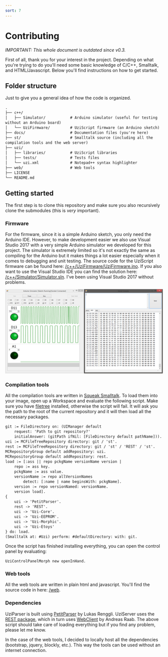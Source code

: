 ```yaml
---
sort: 7
---
```

# Contributing

*IMPORTANT: This whole document is outdated since v0.3.*

First of all, thank you for your interest in the project. Depending on what you're trying to do you'll need some basic knowledge of C/C++, Smalltalk, and HTML/Javascript. Below you'll find instructions on how to get started.

## Folder structure

Just to give you a general idea of how the code is organized.

    .
    ├── c++/
    │   ├── Simulator/           # Arduino simulator (useful for testing without an Arduino board)
    │   └── UziFirmware/         # UziScript firmware (an Arduino sketch)
    ├── docs/                    # Documentation files (you're here)
    ├── st/                      # Smalltalk source (including all the compilation tools and the web server)
    ├── uzi/
    │   ├── libraries/           # UziScript libraries
    │   ├── tests/               # Tests files
    │   └── uzi.xml              # Notepad++ syntax highlighter
    ├── web/                     # Web tools
    ├── LICENSE
    └── README.md

## Getting started

The first step is to clone this repository and make sure you also recursively clone the submodules (this is *very* important).

### Firmware

For the firmware, since it is a simple Arduino sketch, you only need the Arduino IDE. However, to make development easier we also use Visual Studio 2017 with a very simple Arduino simulator we developed for this project. The simulator is extremely limited so it's not exactly the same as compiling for the Arduino but it makes things a lot easier especially when it comes to debugging and unit testing.
The source code for the UziScript firmware can be found here: [/c++/UziFirmware/UziFirmware.ino](/c++/UziFirmware/UziFirmware.ino).
If you also want to use the Visual Studio IDE you can find the solution here: [/c++/Simulator/Simulator.sln](/c++/Simulator/). I've been using Visual Studio 2017 without problems.

![simulator](./img/simulator.png)

### Compilation tools

All the compilation tools are written in [Squeak Smalltalk](http://squeak.org/). To load them into your image, open up a Workspace and evaluate the following script. Make sure you have [filetree](https://github.com/dalehenrich/filetree) installed, otherwise the script will fail. It will ask you the path to the root of the current repository and it will then load all the necessary packages.
```smalltalk
git := FileDirectory on: (UIManager default
	request: 'Path to git repository?'
	initialAnswer: (gitPath ifNil: [FileDirectory default pathName])).
uzi := MCFileTreeRepository directory: git / 'st'.
rest := MCFileTreeRepository directory: git / 'st' / 'REST' / 'st'.
MCRepositoryGroup default addRepository: uzi.
MCRepositoryGroup default addRepository: rest.
load := [:ass || repo pckgName versionName version |
	repo := ass key.
	pckgName := ass value.
	versionName := repo allVersionNames
		detect: [:name | name beginsWith: pckgName].
	version := repo versionNamed: versionName.
	version load].
{
	uzi -> 'PetitParser'.
	rest -> 'REST'.
	uzi -> 'Uzi-Core'.
	uzi -> 'Uzi-EEPROM'.
	uzi -> 'Uzi-Morphic'.
	uzi -> 'Uzi-Etoys'
} do: load.
(Smalltalk at: #Uzi) perform: #defaultDirectory: with: git.
```

Once the script has finished installing everything, you can open the control panel by evaluating:
```smalltalk
UziControlPanelMorph new openInHand.
```

### Web tools

All the web tools are written in plain html and javascript. You'll find the source code in here: [/web](/web).

### Dependencies

UziParser is built using [PetitParser](http://scg.unibe.ch/research/helvetia/petitparser) by Lukas Renggli.
UziServer uses the [REST package](https://github.com/RichoM/REST), which in turn uses [WebClient](http://www.squeaksource.com/WebClient/) by Andreas Raab. The above script should take care of loading everything but if you find any problem, please let me know.

In the case of the web tools, I decided to locally host all the dependencies (bootstrap, jquery, blockly, etc.). This way the tools can be used without an internet connection.
